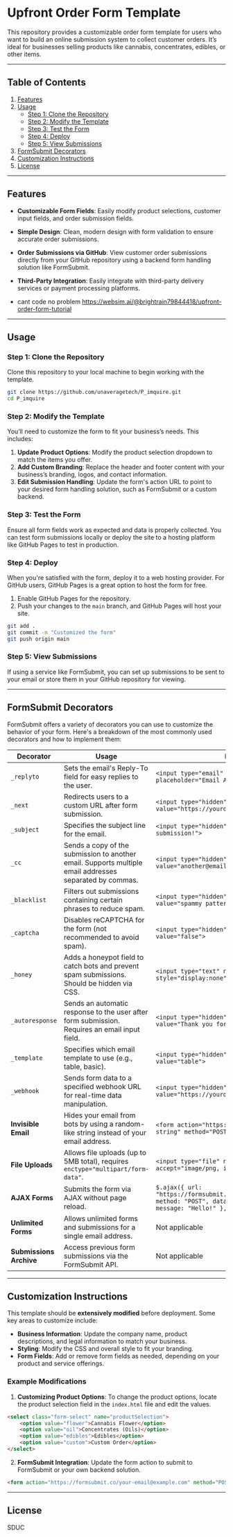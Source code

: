 # Upfront Order Form Template

This repository provides a customizable order form template for users who want to build an online submission system to collect customer orders. It’s ideal for businesses selling products like cannabis, concentrates, edibles, or other items.

---

## Table of Contents

1. [Features](#features)
2. [Usage](#usage)
   - [Step 1: Clone the Repository](#step-1-clone-the-repository)
   - [Step 2: Modify the Template](#step-2-modify-the-template)
   - [Step 3: Test the Form](#step-3-test-the-form)
   - [Step 4: Deploy](#step-4-deploy)
   - [Step 5: View Submissions](#step-5-view-submissions)
3. [FormSubmit Decorators](#formsubmit-decorators)
4. [Customization Instructions](#customization-instructions)
5. [License](#license)

---

## Features

- **Customizable Form Fields**: Easily modify product selections, customer input fields, and order submission fields.
- **Simple Design**: Clean, modern design with form validation to ensure accurate order submissions.
- **Order Submissions via GitHub**: View customer order submissions directly from your GitHub repository using a backend form handling solution like FormSubmit.
- **Third-Party Integration**: Easily integrate with third-party delivery services or payment processing platforms.

- cant code no problem
https://websim.ai/@brightrain79844418/upfront-order-form-tutorial
---

## Usage

### Step 1: Clone the Repository

Clone this repository to your local machine to begin working with the template.

```bash
git clone https://github.com/unaveragetech/P_imquire.git
cd P_imquire
```

### Step 2: Modify the Template

You’ll need to customize the form to fit your business’s needs. This includes:

1. **Update Product Options**: Modify the product selection dropdown to match the items you offer.
2. **Add Custom Branding**: Replace the header and footer content with your business’s branding, logos, and contact information.
3. **Edit Submission Handling**: Update the form's action URL to point to your desired form handling solution, such as FormSubmit or a custom backend.

### Step 3: Test the Form

Ensure all form fields work as expected and data is properly collected. You can test form submissions locally or deploy the site to a hosting platform like GitHub Pages to test in production.

### Step 4: Deploy

When you're satisfied with the form, deploy it to a web hosting provider. For GitHub users, GitHub Pages is a great option to host the form for free.

1. Enable GitHub Pages for the repository.
2. Push your changes to the `main` branch, and GitHub Pages will host your site.

```bash
git add .
git commit -m "Customized the form"
git push origin main
```

### Step 5: View Submissions

If using a service like FormSubmit, you can set up submissions to be sent to your email or store them in your GitHub repository for viewing.

---

## FormSubmit Decorators

FormSubmit offers a variety of decorators you can use to customize the behavior of your form. Here's a breakdown of the most commonly used decorators and how to implement them:

| **Decorator**   | **Usage**                                      | **Example**                                                                 |
|-----------------|------------------------------------------------|-----------------------------------------------------------------------------|
| `_replyto`      | Sets the email's Reply-To field for easy replies to the user. | `<input type="email" name="email" placeholder="Email Address">`              |
| `_next`         | Redirects users to a custom URL after form submission. | `<input type="hidden" name="_next" value="https://yourdomain.co/thanks.html">` |
| `_subject`      | Specifies the subject line for the email.       | `<input type="hidden" name="_subject" value="New submission!">`             |
| `_cc`           | Sends a copy of the submission to another email. Supports multiple email addresses separated by commas. | `<input type="hidden" name="_cc" value="another@email.com,yetanother@email.com">` |
| `_blacklist`    | Filters out submissions containing certain phrases to reduce spam. | `<input type="hidden" name="_blacklist" value="spammy pattern, banned term">` |
| `_captcha`      | Disables reCAPTCHA for the form (not recommended to avoid spam). | `<input type="hidden" name="_captcha" value="false">`                       |
| `_honey`        | Adds a honeypot field to catch bots and prevent spam submissions. Should be hidden via CSS. | `<input type="text" name="_honey" style="display:none">`                    |
| `_autoresponse` | Sends an automatic response to the user after form submission. Requires an email input field. | `<input type="hidden" name="_autoresponse" value="Thank you for your submission!">` |
| `_template`     | Specifies which email template to use (e.g., table, basic). | `<input type="hidden" name="_template" value="table">`                      |
| `_webhook`      | Sends form data to a specified webhook URL for real-time data manipulation. | `<input type="hidden" name="_webhook" value="https://yourdomain.co/webhook">` |
| **Invisible Email** | Hides your email from bots by using a random-like string instead of your email address. | `<form action="https://formsubmit.co/random-string" method="POST">`         |
| **File Uploads** | Allows file uploads (up to 5MB total), requires `enctype="multipart/form-data"`. | `<input type="file" name="attachment" accept="image/png, image/jpeg">`      |
| **AJAX Forms**  | Submits the form via AJAX without page reload.  | `$.ajax({ url: "https://formsubmit.co/ajax/your@email.com", method: "POST", data: { name: "FormSubmit", message: "Hello!" }, dataType: "json" });` |
| **Unlimited Forms** | Allows unlimited forms and submissions for a single email address. | Not applicable                                                              |
| **Submissions Archive** | Access previous form submissions via the FormSubmit API. | Not applicable                                                              |

---

## Customization Instructions

This template should be **extensively modified** before deployment. Some key areas to customize include:

- **Business Information**: Update the company name, product descriptions, and legal information to match your business.
- **Styling**: Modify the CSS and overall style to fit your branding.
- **Form Fields**: Add or remove form fields as needed, depending on your product and service offerings.

### Example Modifications

1. **Customizing Product Options**: To change the product options, locate the product selection field in the `index.html` file and edit the values.

```html
<select class="form-select" name="productSelection">
    <option value="flower">Cannabis Flower</option>
    <option value="oil">Concentrates (Oils)</option>
    <option value="edibles">Edibles</option>
    <option value="custom">Custom Order</option>
</select>
```

2. **FormSubmit Integration**: Update the form action to submit to FormSubmit or your own backend solution.

```html
<form action="https://formsubmit.co/your-email@example.com" method="POST">
```

---

## License

SDUC
